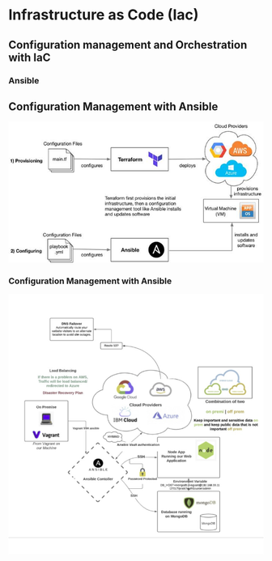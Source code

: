# Infrastructure as Code (Iac)
## Configuration management and Orchestration with IaC
### Ansible
## Configuration Management with Ansible

![](../images/terraform_with_ansible.jpg)

### Configuration Management with Ansible
![](../images/ansible_archi.png)